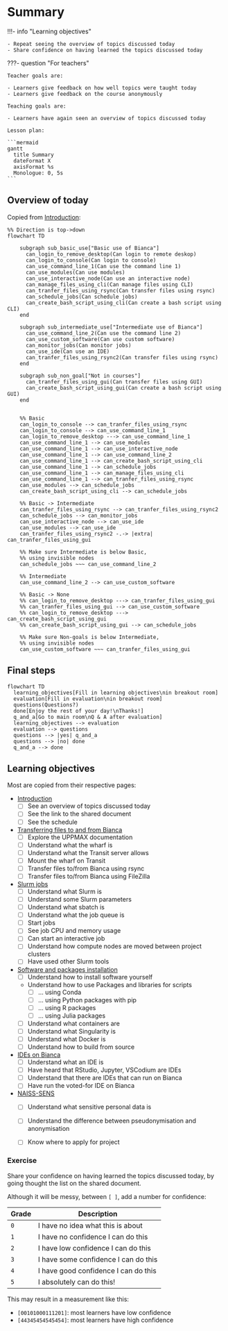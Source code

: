 # Summary

!!!- info "Learning objectives"

    - Repeat seeing the overview of topics discussed today
    - Share confidence on having learned the topics discussed today

???- question "For teachers"

    Teacher goals are:

    - Learners give feedback on how well topics were taught today
    - Learners give feedback on the course anonymously

    Teaching goals are:

    - Learners have again seen an overview of topics discussed today

    Lesson plan:

    ```mermaid
    gantt
      title Summary
      dateFormat X
      axisFormat %s
      Monologue: 0, 5s
    ```

## Overview of today

Copied from [Introduction](intro.md):

```mermaid
%% Direction is top->down
flowchart TD

    subgraph sub_basic_use["Basic use of Bianca"]
      can_login_to_remove_desktop(Can login to remote deskop)
      can_login_to_console(Can login to console)
      can_use_command_line_1(Can use the command line 1)
      can_use_modules(Can use modules)
      can_use_interactive_node(Can use an interactive node)
      can_manage_files_using_cli(Can manage files using CLI)
      can_tranfer_files_using_rsync(Can transfer files using rsync)
      can_schedule_jobs(Can schedule jobs)
      can_create_bash_script_using_cli(Can create a bash script using CLI)
    end

    subgraph sub_intermediate_use["Intermediate use of Bianca"]
      can_use_command_line_2(Can use the command line 2)
      can_use_custom_software(Can use custom software)
      can_monitor_jobs(Can monitor jobs)
      can_use_ide(Can use an IDE)
      can_tranfer_files_using_rsync2(Can transfer files using rsync)
    end

    subgraph sub_non_goal["Not in courses"]
      can_tranfer_files_using_gui(Can transfer files using GUI)
      can_create_bash_script_using_gui(Can create a bash script using GUI)
    end


    %% Basic
    can_login_to_console --> can_tranfer_files_using_rsync
    can_login_to_console --> can_use_command_line_1
    can_login_to_remove_desktop ---> can_use_command_line_1
    can_use_command_line_1 --> can_use_modules
    can_use_command_line_1 --> can_use_interactive_node
    can_use_command_line_1 --> can_use_command_line_2
    can_use_command_line_1 --> can_create_bash_script_using_cli
    can_use_command_line_1 --> can_schedule_jobs
    can_use_command_line_1 --> can_manage_files_using_cli
    can_use_command_line_1 --> can_tranfer_files_using_rsync
    can_use_modules --> can_schedule_jobs
    can_create_bash_script_using_cli --> can_schedule_jobs

    %% Basic -> Intermediate
    can_tranfer_files_using_rsync --> can_tranfer_files_using_rsync2
    can_schedule_jobs --> can_monitor_jobs
    can_use_interactive_node --> can_use_ide
    can_use_modules --> can_use_ide
    can_tranfer_files_using_rsync2 -.-> |extra| can_tranfer_files_using_gui

    %% Make sure Intermediate is below Basic,
    %% using invisible nodes
    can_schedule_jobs ~~~ can_use_command_line_2

    %% Intermediate
    can_use_command_line_2 --> can_use_custom_software

    %% Basic -> None
    %% can_login_to_remove_desktop ---> can_tranfer_files_using_gui
    %% can_tranfer_files_using_gui --> can_use_custom_software
    %% can_login_to_remove_desktop ---> can_create_bash_script_using_gui
    %% can_create_bash_script_using_gui --> can_schedule_jobs

    %% Make sure Non-goals is below Intermediate,
    %% using invisible nodes
    can_use_custom_software ~~~ can_tranfer_files_using_gui
```

## Final steps

```mermaid
flowchart TD
  learning_objectives[Fill in learning objectives\nin breakout room]
  evaluation[Fill in evaluation\nin breakout room]
  questions(Questions?)
  done[Enjoy the rest of your day!\nThanks!]
  q_and_a[Go to main room\nQ & A after evaluation]
  learning_objectives --> evaluation
  evaluation --> questions
  questions --> |yes| q_and_a
  questions --> |no| done
  q_and_a --> done
```

## Learning objectives

Most are copied from their respective pages:

- [Introduction](https://uppmax.github.io/bianca_workshop/intermediate/intro/)
    - [ ] See an overview of topics discussed today
    - [ ] See the link to the shared document
    - [ ] See the schedule
- [Transferring files to and from Bianca](https://uppmax.github.io/bianca_workshop/intermediate/transfer/)
	- [ ] Explore the UPPMAX documentation
	- [ ] Understand what the wharf is
	- [ ] Understand what the Transit server allows
	- [ ] Mount the wharf on Transit
	- [ ] Transfer files to/from Bianca using rsync
	- [ ] Transfer files to/from Bianca using FileZilla
- [Slurm jobs](https://uppmax.github.io/bianca_workshop/intermediate/slurm_intermed/)
    - [ ] Understand what Slurm is
    - [ ] Understand some Slurm parameters
    - [ ] Understand what sbatch is
    - [ ] Understand what the job queue is
    - [ ] Start jobs
    - [ ] See job CPU and memory usage
    - [ ] Can start an interactive job
    - [ ] Understand how compute nodes are moved between project clusters
    - [ ] Have used other Slurm tools
- [Software and packages installation](https://uppmax.github.io/bianca_workshop/intermediate/install/)
    - [ ] Understand how to install software yourself
    - Understand how to use Packages and libraries for scripts
        - [ ] ... using Conda
        - [ ] ... using Python packages with pip
        - [ ] ... using R packages
        - [ ] ... using Julia packages
    - [ ] Understand what containers are
    - [ ] Understand what Singularity is
    - [ ] Understand what Docker is
    - [ ] Understand how to build from source
- [IDEs on Bianca](https://uppmax.github.io/bianca_workshop/intermediate/ides/)
    - [ ] Understand what an IDE is
    - [ ] Have heard that RStudio, Jupyter, VSCodium are IDEs
    - [ ] Understand that there are IDEs that can run on Bianca
    - [ ] Have run the voted-for IDE on Bianca
- [NAISS-SENS](https://uppmax.github.io/bianca_workshop/sens_project_short/)
    - [ ] Understand what sensitive personal data is
    - [ ] Understand the difference between pseudonymisation and anonymisation
    - [ ] Know where to apply for project


### Exercise

Share your confidence on having learned the topics discussed today,
by going thought the list on the shared document.

Although it will be messy, between `[ ]`, add a number for confidence:

Grade|Description
-----|------------------------------------
`0`  |I have no idea what this is about
`1`  |I have no confidence I can do this
`2`  |I have low confidence I can do this
`3`  |I have some confidence I can do this
`4`  |I have good confidence I can do this
`5`  |I absolutely can do this!

This may result in a measurement like this:

- `[00101000111201]`: most learners have low confidence
- `[44345454545454]`: most learners have high confidence
